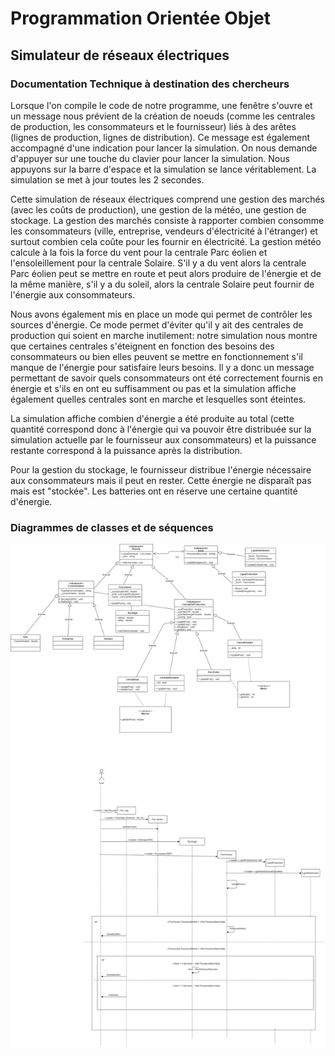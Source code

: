 # Programmation Orientée Objet 
## Simulateur de réseaux électriques
### Documentation Technique à destination des chercheurs

Lorsque l'on compile le code de notre programme, une fenêtre s'ouvre et un message nous prévient de la création de noeuds (comme les centrales de production, les consommateurs et le fournisseur) liés à des arêtes (lignes de production, lignes de distribution). Ce message est également accompagné d'une indication pour lancer la simulation. On nous demande d'appuyer sur une touche du clavier pour lancer la simulation. 
Nous appuyons sur la barre d'espace et la simulation se lance véritablement.
La simulation se met à jour toutes les 2 secondes.

Cette simulation de réseaux électriques comprend une gestion des marchés (avec les coûts de production), une gestion de la météo, une gestion de stockage.
La gestion des marchés consiste à rapporter combien consomme les consommateurs (ville, entreprise, vendeurs d'électricité à l'étranger) et surtout combien cela coûte pour les fournir en électricité.
La gestion météo calcule à la fois la force du vent pour la centrale Parc éolien et l'ensoleillement pour la centrale Solaire. S'il y a du vent alors la centrale Parc éolien peut se mettre en route et peut alors produire de l'énergie et de la même manière, s'il y a du soleil, alors la centrale Solaire peut fournir de l'énergie aux consommateurs.

Nous avons également mis en place un mode qui permet de contrôler les sources d'énergie. Ce mode permet d'éviter qu'il y ait des centrales de production qui soient en marche inutilement: notre simulation nous montre que certaines centrales s'éteignent en fonction des besoins des consommateurs ou bien elles peuvent se mettre en fonctionnement s'il manque de l'énergie pour satisfaire leurs besoins. Il y a donc un message permettant de savoir quels consommateurs ont été correctement fournis en énergie et s'ils en ont eu suffisamment ou pas et la simulation affiche également quelles centrales sont en marche et lesquelles sont éteintes. 

La simulation affiche combien d'énergie a été produite au total (cette quantité correspond donc à l'énergie qui va pouvoir être distribuée sur la simulation actuelle par le fournisseur aux consommateurs) et la puissance restante correspond à la puissance après la distribution.

Pour la gestion du stockage, le fournisseur distribue l'énergie nécessaire aux consommateurs mais il peut en rester. Cette énergie ne disparaît pas mais est "stockée". Les batteries ont en réserve une certaine quantité d'énergie.

### Diagrammes de classes et de séquences

![](POO_projet.png)
